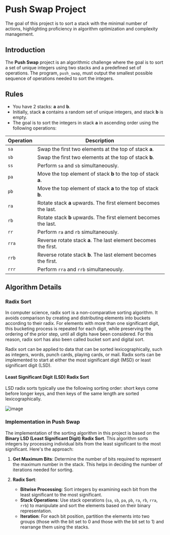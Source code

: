 # Push Swap Project

The goal of this project is to sort a stack with the minimal number of actions, highlighting proficiency in algorithm optimization and complexity management.

## Introduction

The **Push Swap** project is an algorithmic challenge where the goal is to sort a set of unique integers using two stacks and a predefined set of operations. The program, `push_swap`, must output the smallest possible sequence of operations needed to sort the integers.

## Rules

- You have 2 stacks: **a** and **b**.
- Initially, stack **a** contains a random set of unique integers, and stack **b** is empty.
- The goal is to sort the integers in stack **a** in ascending order using the following operations:

| Operation | Description |
| --------- | ----------- |
| `sa` | Swap the first two elements at the top of stack **a**. |
| `sb` | Swap the first two elements at the top of stack **b**. |
| `ss` | Perform `sa` and `sb` simultaneously. |
| `pa` | Move the top element of stack **b** to the top of stack **a**. |
| `pb` | Move the top element of stack **a** to the top of stack **b**. |
| `ra` | Rotate stack **a** upwards. The first element becomes the last. |
| `rb` | Rotate stack **b** upwards. The first element becomes the last. |
| `rr` | Perform `ra` and `rb` simultaneously. |
| `rra` | Reverse rotate stack **a**. The last element becomes the first. |
| `rrb` | Reverse rotate stack **b**. The last element becomes the first. |
| `rrr` | Perform `rra` and `rrb` simultaneously. |

## Algorithm Details

### Radix Sort

In computer science, radix sort is a non-comparative sorting algorithm. It avoids comparison by creating and distributing elements into buckets according to their radix. For elements with more than one significant digit, this bucketing process is repeated for each digit, while preserving the ordering of the prior step, until all digits have been considered. For this reason, radix sort has also been called bucket sort and digital sort.

Radix sort can be applied to data that can be sorted lexicographically, such as integers, words, punch cards, playing cards, or mail. Radix sorts can be implemented to start at either the most significant digit (MSD) or least significant digit (LSD).

#### Least Significant Digit (LSD) Radix Sort

LSD radix sorts typically use the following sorting order: short keys come before longer keys, and then keys of the same length are sorted lexicographically.


![image](https://github.com/valentinefleith/push_swap/assets/125041345/96a70bf8-63f2-49d0-ab06-0521c644a701)



### Implementation in Push Swap

The implementation of the sorting algorithm in this project is based on the **Binary LSD (Least Significant Digit) Radix Sort**. This algorithm  sorts integers by processing individual bits from the least significant to the most significant. Here's the approach:

1. **Get Maximum Bits**:
   Determine the number of bits required to represent the maximum number in the stack. This helps in deciding the number of iterations needed for sorting.

2. **Radix Sort**:
   - **Bitwise Processing**: Sort integers by examining each bit from the least significant to the most significant.
   - **Stack Operations**: Use stack operations (`sa`, `sb`, `pa`, `pb`, `ra`, `rb`, `rra`, `rrb`) to manipulate and sort the elements based on their binary representation.
   - **Iteration**: For each bit position, partition the elements into two groups (those with the bit set to 0 and those with the bit set to 1) and rearrange them using the stacks.

